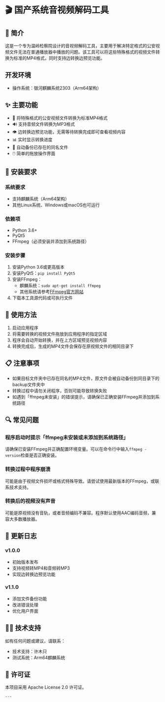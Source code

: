 # 🎬 国产系统音视频解码工具

## 📝 简介

这是一个专为温岭检察院设计的音视频解码工具，主要用于解决特定格式的公安视频文件无法在普通播放器中播放的问题。该工具可以将这些特殊格式的视频文件转换为标准的MP4格式，同时支持边转换边预览功能。

## 开发环境
- 操作系统：银河麒麟系统2303（Arm64架构）

## ✨ 主要功能

- 🔄 将特殊格式的公安视频文件转换为标准MP4格式
- 🔊 支持音频文件转换为MP3格式
- 👁️ 边转换边预览功能，无需等待转换完成即可查看视频内容
- 📊 实时显示转换进度
- 📂 自动备份已存在的同名文件
- 🖱️ 简单的拖放操作界面

## 🔧 安装要求

### 系统要求

- 支持麒麟系统（Arm64架构）
- 其他Linux系统、Windows或macOS也可运行

### 依赖项

- Python 3.6+
- PyQt5
- FFmpeg（必须安装并添加到系统路径）

### 安装步骤

1. 安装Python 3.6或更高版本
2. 安装PyQt5：`pip install PyQt5`
3. 安装FFmpeg：
   - 麒麟系统：`sudo apt-get install ffmpeg`
   - 其他系统请参考[FFmpeg官方网站](https://ffmpeg.org/download.html)
4. 下载本工具源代码或可执行文件

## 🚀 使用方法

1. 启动应用程序
2. 将需要转换的视频文件拖放到应用程序的指定区域
3. 程序会自动开始转换，并在上方区域预览视频内容
4. 转换完成后，生成的MP4文件会保存在原视频文件的相同目录下

## 📋 注意事项

- 如果目标文件夹中已存在同名的MP4文件，原文件会被自动备份到同目录下的backup文件夹中
- 转换过程中请勿关闭程序，否则可能导致转换失败
- 如遇到「ffmpeg未安装」的错误提示，请确保已正确安装FFmpeg并添加到系统路径

## 🔍 常见问题

### 程序启动时提示「ffmpeg未安装或未添加到系统路径」

请确保已安装FFmpeg并正确配置环境变量。可以在命令行中输入`ffmpeg -version`检查是否正确安装。

### 转换过程中程序崩溃

可能是由于视频文件损坏或格式特殊导致。请尝试使用最新版本的FFmpeg，或联系技术支持。

### 转换后的视频没有声音

可能是原视频没有音轨，或者音频编码不兼容。程序默认使用AAC编码音频，兼容大多数播放器。

## 🔄 更新日志

### v1.0.0
- 初始版本发布
- 支持视频转MP4和音频转MP3
- 实现边转换边预览功能

### v1.1.0
- 添加文件备份功能
- 改进错误处理
- 优化用户界面

## 👨‍💻 技术支持

如有任何问题或建议，请联系：
- 技术支持：许木只
- 测试系统：Arm64麒麟系统

## 📄 许可证

本项目采用 Apache License 2.0 许可证。

```
---
